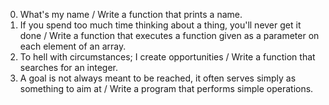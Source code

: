 0. What's my name / Write a function that prints a name.
1. If you spend too much time thinking about a thing, you'll never get it done / Write a function that executes a function given as a parameter on each element of an array.
2. To hell with circumstances; I create opportunities / Write a function that searches for an integer.
3. A goal is not always meant to be reached, it often serves simply as something to aim at / Write a program that performs simple operations.
